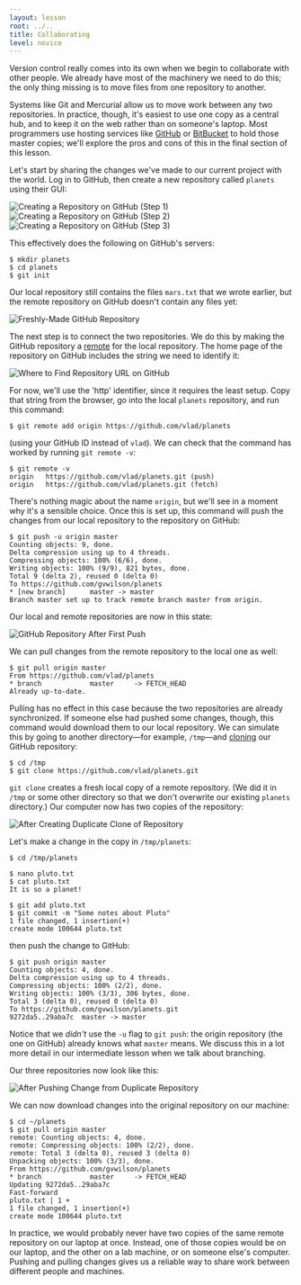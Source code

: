 ```yaml
---
layout: lesson
root: ../..
title: Collaborating
level: novice
---
```

Version control really comes into its own
when we begin to collaborate with other people.
We already have most of the machinery we need to do this;
the only thing missing is to move files
from one repository to another.

Systems like Git and Mercurial allow us to move work between any two repositories.
In practice,
though,
it's easiest to use one copy as a central hub,
and to keep it on the web rather than on someone's laptop.
Most programmers use hosting services like [GitHub](http://github.com) or [BitBucket](http://bitbucket.org)
to hold those master copies;
we'll explore the pros and cons of this in the final section of this lesson.

Let's start by sharing the changes we've made to our current project with the world.
Log in to GitHub,
then create a new repository called `planets`
using their GUI:

<img src="img/github-create-repo-01.png" alt="Creating a Repository on GitHub (Step 1)" />

<img src="img/github-create-repo-02.png" alt="Creating a Repository on GitHub (Step 2)" />

<img src="img/github-create-repo-03.png" alt="Creating a Repository on GitHub (Step 3)" />

This effectively does the following on GitHub's servers:

    $ mkdir planets
    $ cd planets
    $ git init

Our local repository still contains the files `mars.txt` that we wrote earlier,
but the remote repository on GitHub doesn't contain any files yet:

<img src="img/git-freshly-made-github-repo.svg" alt="Freshly-Made GitHub Repository" />

The next step is to connect the two repositories.
We do this by making the GitHub repository a [remote](../gloss.html#repository-remote)
for the local repository.
The home page of the repository on GitHub includes
the string we need to identify it:

<img src="img/github-find-repo-string.png" alt="Where to Find Repository URL on GitHub" />

For now,
we'll use the 'http' identifier,
since it requires the least setup.
Copy that string from the browser,
go into the local `planets` repository,
and run this command:

    $ git remote add origin https://github.com/vlad/planets

(using your GitHub ID instead of `vlad`).
We can check that the command has worked by running `git remote -v`:

    $ git remote -v
    origin   https://github.com/vlad/planets.git (push)
    origin   https://github.com/vlad/planets.git (fetch)

There's nothing magic about the name `origin`,
but we'll see in a moment why it's a sensible choice.
Once this is set up,
this command will push the changes from our local repository
to the repository on GitHub:

    $ git push -u origin master
    Counting objects: 9, done.
    Delta compression using up to 4 threads.
    Compressing objects: 100% (6/6), done.
    Writing objects: 100% (9/9), 821 bytes, done.
    Total 9 (delta 2), reused 0 (delta 0)
    To https://github.com/gvwilson/planets
    * [new branch]      master -> master
    Branch master set up to track remote branch master from origin.

Our local and remote repositories are now in this state:

<img src="img/github-repo-after-first-push.svg" alt="GitHub Repository After First Push" />

We can pull changes from the remote repository to the local one as well:

    $ git pull origin master
    From https://github.com/vlad/planets
    * branch            master     -> FETCH_HEAD
    Already up-to-date.

Pulling has no effect in this case
because the two repositories are already synchronized.
If someone else had pushed some changes,
though,
this command would download them to our local repository.
We can simulate this by going to another directory&mdash;for example, `/tmp`&mdash;and
[cloning](../gloss.html#repository-clone) our GitHub repository:

    $ cd /tmp
    $ git clone https://github.com/vlad/planets.git

`git clone` creates a fresh local copy of a remote repository.
(We did it in `/tmp` or some other directory so that we don't overwrite our existing `planets` directory.)
Our computer now has two copies of the repository:

<img src="img/git-after-duplicate-clone.svg" alt="After Creating Duplicate Clone of Repository" />

Let's make a change in the copy in `/tmp/planets`:

    $ cd /tmp/planets

    $ nano pluto.txt
    $ cat pluto.txt
    It is so a planet!

    $ git add pluto.txt
    $ git commit -m "Some notes about Pluto"
    1 file changed, 1 insertion(+)
    create mode 100644 pluto.txt

then push the change to GitHub:

    $ git push origin master
    Counting objects: 4, done.
    Delta compression using up to 4 threads.
    Compressing objects: 100% (2/2), done.
    Writing objects: 100% (3/3), 306 bytes, done.
    Total 3 (delta 0), reused 0 (delta 0)
    To https://github.com/gvwilson/planets.git
    9272da5..29aba7c  master -> master

Notice that we *didn't* use the `-u` flag to `git push`:
the origin repository (the one on GitHub) already knows what `master` means.
We discuss this in a lot more detail in our intermediate lesson
when we talk about branching.

Our three repositories now look like this:

<img src="img/git-after-change-to-duplicate-repo.svg" alt="After Pushing Change from Duplicate Repository" />

We can now download changes into the original repository on our machine:

    $ cd ~/planets
    $ git pull origin master
    remote: Counting objects: 4, done.
    remote: Compressing objects: 100% (2/2), done.
    remote: Total 3 (delta 0), reused 3 (delta 0)
    Unpacking objects: 100% (3/3), done.
    From https://github.com/gvwilson/planets
    * branch            master     -> FETCH_HEAD
    Updating 9272da5..29aba7c
    Fast-forward
    pluto.txt | 1 +
    1 file changed, 1 insertion(+)
    create mode 100644 pluto.txt

In practice,
we would probably never have two copies of the same remote repository
on our laptop at once.
Instead,
one of those copies would be on our laptop,
and the other on a lab machine,
or on someone else's computer.
Pushing and pulling changes gives us a reliable way
to share work between different people and machines.
